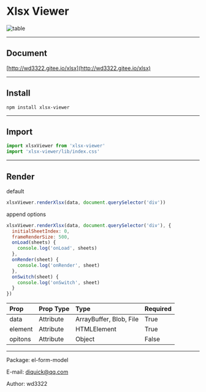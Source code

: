 # Xlsx Viewer

![table](https://wd3322.gitee.io/to-vue3/img/xlsx-viewer/table.png)

---

## Document

[http://wd3322.gitee.io/xlsx](http://wd3322.gitee.io/xlsx)

---

## Install

```
npm install xlsx-viewer
```

---

## Import

```javascript
import xlsxViewer from 'xlsx-viewer'
import 'xlsx-viewer/lib/index.css'
```

---

## Render

default

```javascript
xlsxViewer.renderXlsx(data, document.querySelector('div'))
```

append options

```javascript
xlsxViewer.renderXlsx(data, document.querySelector('div'), {
  initialSheetIndex: 0,
  frameRenderSize: 500,
  onLoad(sheets) {
    console.log('onLoad', sheets)
  },
  onRender(sheet) {
    console.log('onRender', sheet)
  },
  onSwitch(sheet) {
    console.log('onSwitch', sheet)
  }
})
```

| Prop        | Prop Type  | Type                    | Required |
| :-------    | :-------   | :-------                | :------  |
| data        | Attribute  | ArrayBuffer, Blob, File | True     |
| element     | Attribute  | HTMLElement             | True     |
| opitons     | Attribute  | Object                  | False    |

----

Package: el-form-model

E-mail: diquick@qq.com

Author: wd3322
